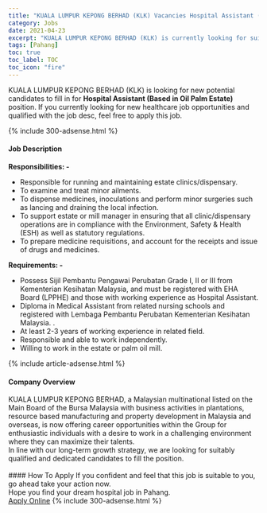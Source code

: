```yaml
---
title: "KUALA LUMPUR KEPONG BERHAD (KLK) Vacancies Hospital Assistant (Based in Oil Palm Estate)" 
category: Jobs 
date: 2021-04-23 
excerpt: "KUALA LUMPUR KEPONG BERHAD (KLK) is currently looking for suitable person to fill in the Hospital Assistant (Based in Oil Palm Estate) which positioned at Pahang" 
tags: [Pahang] 
toc: true 
toc_label: TOC 
toc_icon: "fire" 
--- 
```


<p>KUALA LUMPUR KEPONG BERHAD (KLK) is looking for new potential candidates to fill in for <b>Hospital Assistant (Based in Oil Palm Estate)</b> position. If you currently looking for new healthcare job opportunities and qualified with the job desc, feel free to apply this job.
</p>{% include 300-adsense.html %} 
<div><div><h4>Job Description</h4></div><div><div><span><div><div><strong>Responsibilities: -</strong></div><ul><li>Responsible for running and maintaining estate clinics/dispensary.</li><li>To examine and treat minor ailments.</li><li>To dispense medicines, inoculations and perform minor surgeries such as lancing and draining the local infection.</li><li>To support estate or mill manager in ensuring that all clinic/dispensary operations are in compliance with the Environment, Safety &amp; Health (ESH) as well as statutory regulations.</li><li>To prepare medicine requisitions, and account for the receipts and issue of drugs and medicines.</li></ul><div><strong>Requirements: -</strong></div><ul><li>Possess Sijil Pembantu Pengawai Perubatan Grade I, II or III from Kementerian Kesihatan Malaysia, and must be registered with EHA Board (LPPHE) and those with working experience as Hospital Assistant.</li><li>Diploma in Medical Assistant from related nursing schools and registered with Lembaga Pembantu Perubatan Kementerian Kesihatan Malaysia. .</li><li>At least 2-3 years of working experience in related field.&#160;</li><li>Responsible and able to work independently.</li><li>Willing to work in the estate or palm oil mill.</li></ul></div></span></div></div></div> 
{% include article-adsense.html %} 
<div><div><h4>Company Overview</h4></div><div><div><span><div><div>
	KUALA LUMPUR KEPONG BERHAD, a Malaysian multinational listed on the Main Board of the Bursa Malaysia with business activities in plantations, resource based manufacturing and property development in Malaysia and overseas, is now offering career opportunities within the Group for enthusiastic individuals with a desire to work in a challenging environment where they can maximize their talents.</div>
<div>
	In line with our long-term growth strategy, we are looking for suitably qualified and dedicated candidates to fill the position.<br>
	&#160;</div></div></span></div></div></div> 
#### How To Apply 
If you confident and feel that this job is suitable to you, go ahead take your action now. <br/> 
Hope you find your dream hospital job in Pahang. <br/> 
<a href="https://www.jobstreet.com.my/en/job/hospital-assistant-based-in-oil-palm-estate-4537646?jobId=jobstreet-my-job-4537646" class="btn btn--warning" target="_blank" rel="nofollow noopenner">Apply Online</a> 
{% include 300-adsense.html %} 